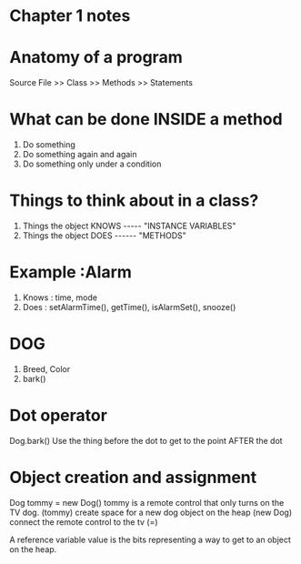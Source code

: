 # Chapter 1 notes

# Anatomy of a program
Source File >> Class >> Methods >> Statements

# What can be done INSIDE a method
1. Do something
2. Do something again and again
3. Do something only under a condition

# Things to think about in a class?
1. Things the object KNOWS ----- "INSTANCE VARIABLES"
2. Things the object DOES ------ "METHODS"

# Example :Alarm
1. Knows : time, mode
2. Does : setAlarmTime(), getTime(), isAlarmSet(), snooze()

# DOG
1. Breed, Color
2. bark()

# Dot operator
Dog.bark()
Use the thing before the dot to get to the point AFTER the dot

# Object creation and assignment

Dog tommy = new Dog()
tommy is a remote control that only turns on the TV dog. (tommy)
create space for a new dog object on the heap (new Dog)
connect the remote control to the tv (=)

A reference variable value is the bits representing a way to get to an object on the heap.




